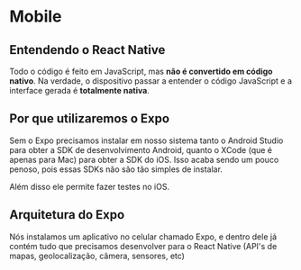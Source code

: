 # Mobile

## Entendendo o React Native

Todo o código é feito em JavaScript, mas **não é convertido em código nativo**. Na verdade, o dispositivo passar a entender o código JavaScript e a interface gerada é **totalmente nativa**.

## Por que utilizaremos o Expo

Sem o Expo precisamos instalar em nosso sistema tanto o Android Studio para obter a SDK de desenvolvimento Android, quanto o XCode (que é apenas para Mac) para obter a SDK do iOS. Isso acaba sendo um pouco penoso, pois essas SDKs não são tão simples de instalar.

Além disso ele permite fazer testes no iOS.

## Arquitetura do Expo

Nós instalamos um aplicativo no celular chamado Expo, e dentro dele já contém tudo que precisamos desenvolver para o React Native (API's de mapas, geolocalização, câmera, sensores, etc)
